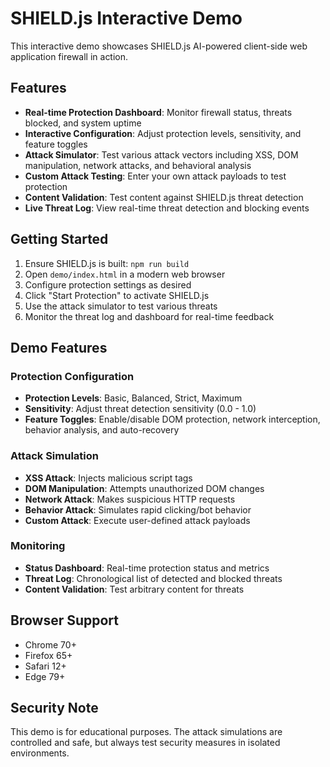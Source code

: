 # SHIELD.js Interactive Demo

This interactive demo showcases SHIELD.js AI-powered client-side web application firewall in action.

## Features

- **Real-time Protection Dashboard**: Monitor firewall status, threats blocked, and system uptime
- **Interactive Configuration**: Adjust protection levels, sensitivity, and feature toggles
- **Attack Simulator**: Test various attack vectors including XSS, DOM manipulation, network attacks, and behavioral analysis
- **Custom Attack Testing**: Enter your own attack payloads to test protection
- **Content Validation**: Test content against SHIELD.js threat detection
- **Live Threat Log**: View real-time threat detection and blocking events

## Getting Started

1. Ensure SHIELD.js is built: `npm run build`
2. Open `demo/index.html` in a modern web browser
3. Configure protection settings as desired
4. Click "Start Protection" to activate SHIELD.js
5. Use the attack simulator to test various threats
6. Monitor the threat log and dashboard for real-time feedback

## Demo Features

### Protection Configuration
- **Protection Levels**: Basic, Balanced, Strict, Maximum
- **Sensitivity**: Adjust threat detection sensitivity (0.0 - 1.0)
- **Feature Toggles**: Enable/disable DOM protection, network interception, behavior analysis, and auto-recovery

### Attack Simulation
- **XSS Attack**: Injects malicious script tags
- **DOM Manipulation**: Attempts unauthorized DOM changes
- **Network Attack**: Makes suspicious HTTP requests
- **Behavior Attack**: Simulates rapid clicking/bot behavior
- **Custom Attack**: Execute user-defined attack payloads

### Monitoring
- **Status Dashboard**: Real-time protection status and metrics
- **Threat Log**: Chronological list of detected and blocked threats
- **Content Validation**: Test arbitrary content for threats

## Browser Support

- Chrome 70+
- Firefox 65+
- Safari 12+
- Edge 79+

## Security Note

This demo is for educational purposes. The attack simulations are controlled and safe, but always test security measures in isolated environments.